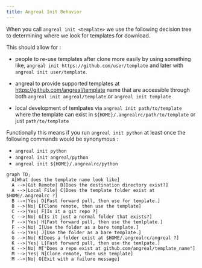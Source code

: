 ```yaml
---
title: Angreal Init Behavior
---
```



When you call `angreal init <template>` we use the following decision tree to
determining where we look for templates for download.

This should allow for :
- people to re-use templates after clone more easily by using something like, `angreal init https://github.com/user/template` and later with `angreal init user/template`.

- angreal to provide supported templates at https://github.com/angreal/template name that are accessible through both `angreal init angreal/template` or `angreal init template`

- local development of temlpates via `angreal init path/to/template` where the template can exist in `${HOME}/.angrealrc/path/to/template` or just `path/to/template`

Functionally this means if you run `angreal init python` at least once the following commands would be synonymous :
- `angreal init python`
- `angreal init angreal/python`
- `angreal init ${HOME}/.angrealrc/python`

```mermaid
graph TD;
  A[What does the template name look like]
  A -->|Git Remote| B[Does the destination directory exist?]
  A -->|Local File| C[Does the template folder exist at $HOME/.angrealrc ?]
  B -->|Yes| D[Fast forward pull, then use for template.]
  B -->|No| E[Clone remote, then use the template]
  C -->|Yes| F[Is it a git repo ?]
  C -->|No| G[Is it just a normal folder that exists?]
  F -->|Yes| H[Fast forward pull, then use the temlplate.]
  F -->|No| I[Use the folder as a bare template.]
  G -->|Yes| J[Use the folder as a bare template.]
  G -->|No| K[Does a folder exist at $HOME/.angrealrc/angreal ?]
  K -->|Yes| L[Fast forward pull, then use the temlpate.]
  K -->|No| M["Does a repo exist at github.com/angreal/template_name"]
  M -->|Yes| N[Clone remote, then use template]
  M -->|No| O[Exit with a failure message]
```
